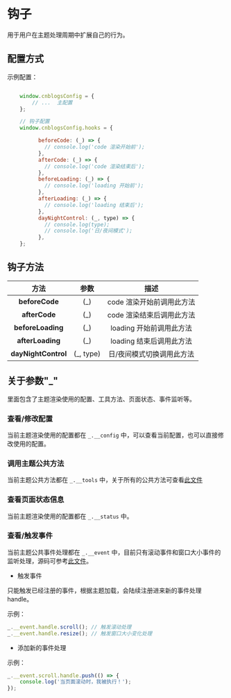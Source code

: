 # 钩子

用于用户在主题处理周期中扩展自己的行为。

## 配置方式

示例配置：

```javascript

    window.cnblogsConfig = {
        // ...  主配置
    };

    // 钩子配置
    window.cnblogsConfig.hooks = {

          beforeCode: (_) => {
            // console.log('code 渲染开始前');
          },
          afterCode: (_) => {
            // console.log('code 渲染结束后');
          },
          beforeLoading: (_) => {
            // console.log('loading 开始前');
          },
          afterLoading: (_) => {
            // console.log('loading 结束后');
          },
          dayNightControl: (_, type) => {
            // console.log(type);
            // console.log('日/夜间模式');
          },
    };

```

## 钩子方法

|**方法**|**参数**|**描述**|
|:-----:|:-----:|:-----:|
|**beforeCode**|(_)|code 渲染开始前调用此方法|
|**afterCode**|(_)|code 渲染结束后调用此方法|
|**beforeLoading**|(_)|loading 开始前调用此方法|
|**afterLoading**|(_)|loading 结束后调用此方法|
|**dayNightControl**|(_, type)|日/夜间模式切换调用此方法|

## 关于参数"_"

里面包含了主题渲染使用的配置、工具方法、页面状态、事件监听等。

### 查看/修改配置

当前主题渲染使用的配置都在 `_.__config` 中，可以查看当前配置，也可以直接修改使用的配置。

### 调用主题公共方法

当前主题公共方法都在 `_.__tools` 中，关于所有的公共方法可查看[此文件](https://github.com/wangyang0210/Cnblogs-Theme/blob/v2/src/utils/tools.js)

### 查看页面状态信息

当前主题渲染使用的配置都在 `_.__status` 中。

### 查看/触发事件

当前主题公共事件处理都在 `_.__event` 中，目前只有滚动事件和窗口大小事件的监听处理，源码可参考[此文件](https://github.com/wangyang0210/Cnblogs-Theme/blob/v2/src/components/event/event.js)。

* 触发事件

只能触发已经注册的事件，根据主题加载，会陆续注册进来新的事件处理handle。

示例：

```javascript
_.__event.handle.scroll(); // 触发滚动处理
_.__event.handle.resize(); // 触发窗口大小变化处理
```

* 添加新的事件处理

示例：

```javascript
_.__event.scroll.handle.push(() => {
    console.log('当页面滚动时，我被执行！');
});
```
